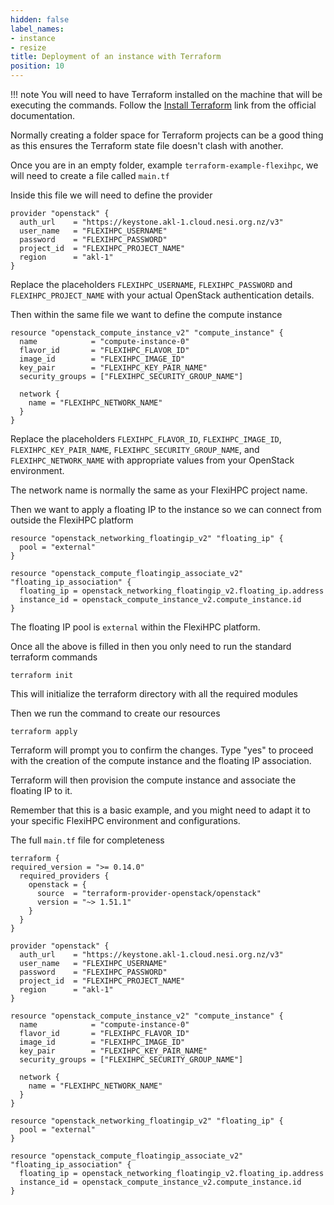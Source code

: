 ```yaml
---
hidden: false
label_names:
- instance
- resize
title: Deployment of an instance with Terraform
position: 10
---
```


!!! note
    You will need to have Terraform installed on the machine that will be executing the commands. Follow the [Install Terraform](https://developer.hashicorp.com/terraform/tutorials/aws-get-started/install-cli) link from the official documentation.

Normally creating a folder space for Terraform projects can be a good thing as this ensures the Terraform state file doesn't clash with another.

Once you are in an empty folder, example `terraform-example-flexihpc`, we will need to create a file called `main.tf`

Inside this file we will need to define the provider

``` hcl
provider "openstack" {
  auth_url    = "https://keystone.akl-1.cloud.nesi.org.nz/v3"
  user_name   = "FLEXIHPC_USERNAME"
  password    = "FLEXIHPC_PASSWORD"
  project_id  = "FLEXIHPC_PROJECT_NAME"
  region      = "akl-1"
}
```

Replace the placeholders `FLEXIHPC_USERNAME`, `FLEXIHPC_PASSWORD` and `FLEXIHPC_PROJECT_NAME` with your actual OpenStack authentication details.

Then within the same file we want to define the compute instance

``` hcl
resource "openstack_compute_instance_v2" "compute_instance" {
  name            = "compute-instance-0"
  flavor_id       = "FLEXIHPC_FLAVOR_ID"
  image_id        = "FLEXIHPC_IMAGE_ID"
  key_pair        = "FLEXIHPC_KEY_PAIR_NAME"
  security_groups = ["FLEXIHPC_SECURITY_GROUP_NAME"]

  network {
    name = "FLEXIHPC_NETWORK_NAME"
  }
}
```

Replace the placeholders `FLEXIHPC_FLAVOR_ID`, `FLEXIHPC_IMAGE_ID`, `FLEXIHPC_KEY_PAIR_NAME`, `FLEXIHPC_SECURITY_GROUP_NAME`, and `FLEXIHPC_NETWORK_NAME` with appropriate values from your OpenStack environment.

The network name is normally the same as your FlexiHPC project name.

Then we want to apply a floating IP to the instance so we can connect from outside the FlexiHPC platform

``` hcl
resource "openstack_networking_floatingip_v2" "floating_ip" {
  pool = "external"
}

resource "openstack_compute_floatingip_associate_v2" "floating_ip_association" {
  floating_ip = openstack_networking_floatingip_v2.floating_ip.address
  instance_id = openstack_compute_instance_v2.compute_instance.id
}
```

The floating IP pool is `external` within the FlexiHPC platform.

Once all the above is filled in then you only need to run the standard terraform commands

```
terraform init
```

This will initialize the terraform directory with all the required modules

Then we run the command to create our resources

```
terraform apply
```

Terraform will prompt you to confirm the changes. Type "yes" to proceed with the creation of the compute instance and the floating IP association.

Terraform will then provision the compute instance and associate the floating IP to it.

Remember that this is a basic example, and you might need to adapt it to your specific FlexiHPC environment and configurations.

The full `main.tf` file for completeness

``` hcl title="main.tf"
terraform {
required_version = ">= 0.14.0"
  required_providers {
    openstack = {
      source  = "terraform-provider-openstack/openstack"
      version = "~> 1.51.1"
    }
  }
}

provider "openstack" {
  auth_url    = "https://keystone.akl-1.cloud.nesi.org.nz/v3"
  user_name   = "FLEXIHPC_USERNAME"
  password    = "FLEXIHPC_PASSWORD"
  project_id  = "FLEXIHPC_PROJECT_NAME"
  region      = "akl-1"
}

resource "openstack_compute_instance_v2" "compute_instance" {
  name            = "compute-instance-0"
  flavor_id       = "FLEXIHPC_FLAVOR_ID"
  image_id        = "FLEXIHPC_IMAGE_ID"
  key_pair        = "FLEXIHPC_KEY_PAIR_NAME"
  security_groups = ["FLEXIHPC_SECURITY_GROUP_NAME"]

  network {
    name = "FLEXIHPC_NETWORK_NAME"
  }
}

resource "openstack_networking_floatingip_v2" "floating_ip" {
  pool = "external"
}

resource "openstack_compute_floatingip_associate_v2" "floating_ip_association" {
  floating_ip = openstack_networking_floatingip_v2.floating_ip.address
  instance_id = openstack_compute_instance_v2.compute_instance.id
}
```
